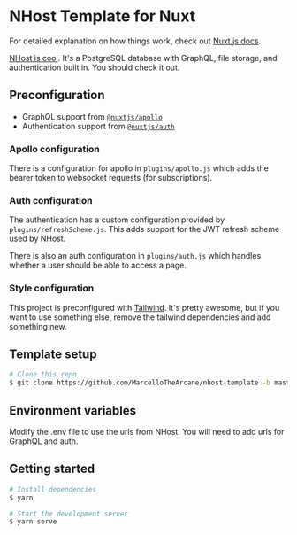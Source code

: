 # NHost Template for Nuxt

For detailed explanation on how things work, check out [Nuxt.js docs](https://nuxtjs.org).

[NHost is cool](https://nhost.io/). It's a PostgreSQL database with GraphQL, file storage, and authentication built in. You should check it out.

## Preconfiguration

 - GraphQL support from [`@nuxtjs/apollo`](https://github.com/nuxt-community/apollo-module)
 - Authentication support from [`@nuxtjs/auth`](https://github.com/nuxt-community/auth-module)

### Apollo configuration

There is a configuration for apollo in `plugins/apollo.js` which adds the bearer token to websocket requests (for subscriptions).

### Auth configuration

The authentication has a custom configuration provided by `plugins/refreshScheme.js`. This adds support for the JWT refresh scheme used by NHost.

There is also an auth configuration in `plugins/auth.js` which handles whether a user should be able to access a page.

### Style configuration

This project is preconfigured with [Tailwind](https://tailwindcss.com/). It's pretty awesome, but if you want to use something else, remove the tailwind dependencies and add something new.

## Template setup

``` bash
# Clone this repo
$ git clone https://github.com/MarcelloTheArcane/nhost-template -b master --single-branch <project-name>
```

## Environment variables

Modify the .env file to use the urls from NHost. You will need to add urls for GraphQL and auth.

## Getting started

``` bash
# Install dependencies
$ yarn

# Start the development server
$ yarn serve
```